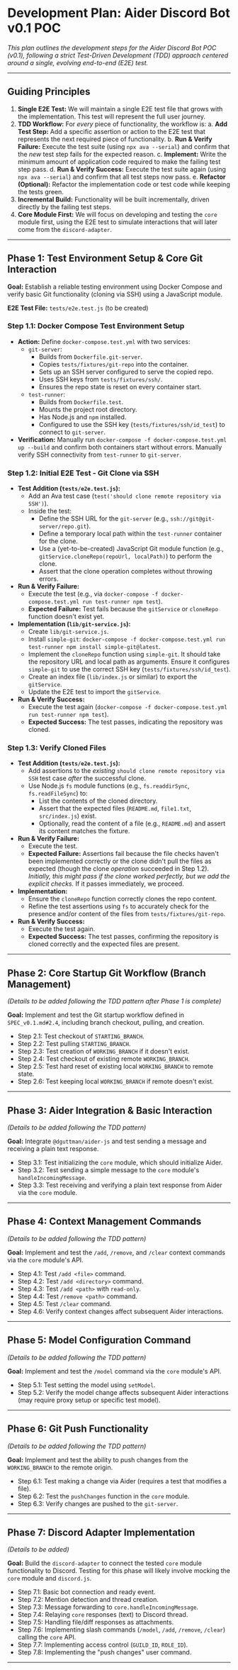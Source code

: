 # Development Plan: Aider Discord Bot v0.1 POC

*This plan outlines the development steps for the Aider Discord Bot POC (v0.1), following a strict Test-Driven Development (TDD) approach centered around a single, evolving end-to-end (E2E) test.*

---

## Guiding Principles

1.  **Single E2E Test:** We will maintain a single E2E test file that grows with the implementation. This test will represent the full user journey.
2.  **TDD Workflow:** For *every* piece of functionality, the workflow is:
    a.  **Add Test Step:** Add a specific assertion or action to the E2E test that represents the next required piece of functionality.
    b.  **Run & Verify Failure:** Execute the test suite (using `npx ava --serial`) and confirm that the *new* test step fails for the expected reason.
    c.  **Implement:** Write the minimum amount of application code required to make the failing test step pass.
    d.  **Run & Verify Success:** Execute the test suite again (using `npx ava --serial`) and confirm that all test steps now pass.
    e.  **Refactor (Optional):** Refactor the implementation code or test code while keeping the tests green.
3.  **Incremental Build:** Functionality will be built incrementally, driven directly by the failing test steps.
4.  **Core Module First:** We will focus on developing and testing the `core` module first, using the E2E test to simulate interactions that will later come from the `discord-adapter`.

---

## Phase 1: Test Environment Setup & Core Git Interaction

**Goal:** Establish a reliable testing environment using Docker Compose and verify basic Git functionality (cloning via SSH) using a JavaScript module.

**E2E Test File:** `tests/e2e.test.js` (to be created)

### Step 1.1: Docker Compose Test Environment Setup

*   **Action:** Define `docker-compose.test.yml` with two services:
    *   `git-server`:
        *   Builds from `Dockerfile.git-server`.
        *   Copies `tests/fixtures/git-repo` into the container.
        *   Sets up an SSH server configured to serve the copied repo.
        *   Uses SSH keys from `tests/fixtures/ssh/`.
        *   Ensures the repo state is reset on every container start.
    *   `test-runner`:
        *   Builds from `Dockerfile.test`.
        *   Mounts the project root directory.
        *   Has Node.js and `npm` installed.
        *   Configured to use the SSH key (`tests/fixtures/ssh/id_test`) to connect to `git-server`.
*   **Verification:** Manually run `docker-compose -f docker-compose.test.yml up --build` and confirm both containers start without errors. Manually verify SSH connectivity from `test-runner` to `git-server`.

### Step 1.2: Initial E2E Test - Git Clone via SSH

*   **Test Addition (`tests/e2e.test.js`):**
    *   Add an Ava test case (`test('should clone remote repository via SSH')`).
    *   Inside the test:
        *   Define the SSH URL for the `git-server` (e.g., `ssh://git@git-server/repo.git`).
        *   Define a temporary local path within the `test-runner` container for the clone.
        *   Use a (yet-to-be-created) JavaScript Git module function (e.g., `gitService.cloneRepo(repoUrl, localPath)`) to perform the clone.
        *   Assert that the clone operation completes without throwing errors.
*   **Run & Verify Failure:**
    *   Execute the test (e.g., via `docker-compose -f docker-compose.test.yml run test-runner npm test`).
    *   **Expected Failure:** Test fails because the `gitService` or `cloneRepo` function doesn't exist yet.
*   **Implementation (`lib/git-service.js`):**
    *   Create `lib/git-service.js`.
    *   Install `simple-git`: `docker-compose -f docker-compose.test.yml run test-runner npm install simple-git@latest`.
    *   Implement the `cloneRepo` function using `simple-git`. It should take the repository URL and local path as arguments. Ensure it configures `simple-git` to use the correct SSH key (`tests/fixtures/ssh/id_test`).
    *   Create an index file (`lib/index.js` or similar) to export the `gitService`.
    *   Update the E2E test to import the `gitService`.
*   **Run & Verify Success:**
    *   Execute the test again (`docker-compose -f docker-compose.test.yml run test-runner npm test`).
    *   **Expected Success:** The test passes, indicating the repository was cloned.

### Step 1.3: Verify Cloned Files

*   **Test Addition (`tests/e2e.test.js`):**
    *   Add assertions to the *existing* `should clone remote repository via SSH` test case *after* the successful clone.
    *   Use Node.js `fs` module functions (e.g., `fs.readdirSync`, `fs.readFileSync`) to:
        *   List the contents of the cloned directory.
        *   Assert that the expected files (`README.md`, `file1.txt`, `src/index.js`) exist.
        *   Optionally, read the content of a file (e.g., `README.md`) and assert its content matches the fixture.
*   **Run & Verify Failure:**
    *   Execute the test.
    *   **Expected Failure:** Assertions fail because the file checks haven't been implemented correctly or the clone didn't pull the files as expected (though the clone *operation* succeeded in Step 1.2). *Initially, this might pass if the clone worked perfectly, but we add the explicit checks.* If it passes immediately, we proceed.
*   **Implementation:**
    *   Ensure the `cloneRepo` function correctly clones the repo content.
    *   Refine the test assertions using `fs` to accurately check for the presence and/or content of the files from `tests/fixtures/git-repo`.
*   **Run & Verify Success:**
    *   Execute the test again.
    *   **Expected Success:** The test passes, confirming the repository is cloned correctly and the expected files are present.

---

## Phase 2: Core Startup Git Workflow (Branch Management)

*(Details to be added following the TDD pattern after Phase 1 is complete)*

**Goal:** Implement and test the Git startup workflow defined in `SPEC_v0.1.md#2.4`, including branch checkout, pulling, and creation.

*   Step 2.1: Test checkout of `STARTING_BRANCH`.
*   Step 2.2: Test pulling `STARTING_BRANCH`.
*   Step 2.3: Test creation of `WORKING_BRANCH` if it doesn't exist.
*   Step 2.4: Test checkout of existing remote `WORKING_BRANCH`.
*   Step 2.5: Test hard reset of existing local `WORKING_BRANCH` to remote state.
*   Step 2.6: Test keeping local `WORKING_BRANCH` if remote doesn't exist.

---

## Phase 3: Aider Integration & Basic Interaction

*(Details to be added following the TDD pattern)*

**Goal:** Integrate `@dguttman/aider-js` and test sending a message and receiving a plain text response.

*   Step 3.1: Test initializing the `core` module, which should initialize Aider.
*   Step 3.2: Test sending a simple message to the `core` module's `handleIncomingMessage`.
*   Step 3.3: Test receiving and verifying a plain text response from Aider via the `core` module.

---

## Phase 4: Context Management Commands

*(Details to be added following the TDD pattern)*

**Goal:** Implement and test the `/add`, `/remove`, and `/clear` context commands via the `core` module's API.

*   Step 4.1: Test `/add <file>` command.
*   Step 4.2: Test `/add <directory>` command.
*   Step 4.3: Test `/add <path>` with `read-only`.
*   Step 4.4: Test `/remove <path>` command.
*   Step 4.5: Test `/clear` command.
*   Step 4.6: Verify context changes affect subsequent Aider interactions.

---

## Phase 5: Model Configuration Command

*(Details to be added following the TDD pattern)*

**Goal:** Implement and test the `/model` command via the `core` module's API.

*   Step 5.1: Test setting the model using `setModel`.
*   Step 5.2: Verify the model change affects subsequent Aider interactions (may require proxy setup or specific test model).

---

## Phase 6: Git Push Functionality

*(Details to be added following the TDD pattern)*

**Goal:** Implement and test the ability to push changes from the `WORKING_BRANCH` to the remote origin.

*   Step 6.1: Test making a change via Aider (requires a test that modifies a file).
*   Step 6.2: Test the `pushChanges` function in the `core` module.
*   Step 6.3: Verify changes are pushed to the `git-server`.

---

## Phase 7: Discord Adapter Implementation

*(Details to be added)*

**Goal:** Build the `discord-adapter` to connect the tested `core` module functionality to Discord. Testing for this phase will likely involve mocking the `core` module and `discord.js`.

*   Step 7.1: Basic bot connection and ready event.
*   Step 7.2: Mention detection and thread creation.
*   Step 7.3: Message forwarding to `core.handleIncomingMessage`.
*   Step 7.4: Relaying `core` responses (text) to Discord thread.
*   Step 7.5: Handling file/diff responses as attachments.
*   Step 7.6: Implementing slash commands (`/model`, `/add`, `/remove`, `/clear`) calling the `core` API.
*   Step 7.7: Implementing access control (`GUILD_ID`, `ROLE_ID`).
*   Step 7.8: Implementing the "push changes" user command.

--- 